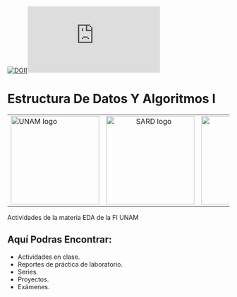 [![DOI](https://zenodo.org/badge/46740228.svg)](http://profesores.fi-b.unam.mx/cintia/Temariof.pdf)[![DOI](https://odin.fi-b.unam.mx/salaD/pdf/FP/MADO-17_FPv4.pdf)

# Estructura De Datos Y Algoritmos I 

<table>
  <tr>
    <td align="left" width="33%">
      <img height="200" src="https://upload.wikimedia.org/wikipedia/commons/c/ca/Escudo-UNAM-escalable.svg" alt="UNAM logo">
    </td>
    <td align="center" width="33%">
      <img height="200" src="https://imgur.com/aMA0OpO.png" alt="SARD logo">
    </td>
    <td align="right" width="33%">
      <img height="200" src="https://imgur.com/40yIkfa.png" alt="FI logo">
    </td>
  </tr>
</table>

Actividades de la materia EDA de la FI UNAM

## Aquí Podras Encontrar:

- Actividades en clase.
- Reportes de práctica de laboratorio.
- Series.
- Proyectos.
- Exámenes.

